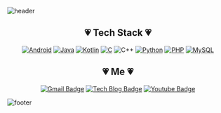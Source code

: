 

<!--
**Lee-YuGyeong/Lee-YuGyeong** is a ✨ _special_ ✨ repository because its `README.md` (this file) appears on your GitHub profile.

Here are some ideas to get you started:

- 🔭 I’m currently working on ...
- 🌱 I’m currently learning ...
- 👯 I’m looking to collaborate on ...
- 🤔 I’m looking for help with ...
- 💬 Ask me about ...
- 📫 How to reach me: ...
- 😄 Pronouns: ...
- ⚡ Fun fact: ...
-->

![header](https://capsule-render.vercel.app/api?type=Slice&color=&height=250&section=header&text=YuGyeong&fontSize=70&animation=scaleIn&fontColor=000000)

<div align="center">

## :heartpulse: Tech Stack :heartpulse:
[![Android](https://img.shields.io/badge/Android-3DDC84?style=flat-square&logo=Android&logoColor=FFFFFF)]()
[![Java](https://img.shields.io/badge/Java-007396?style=flat-square&logo=Java&logoColor=FFFFFF)]()
[![Kotlin](https://img.shields.io/badge/Kotlin-0095D5?style=flat-square&logo=Kotlin&logoColor=FFFFFF)]()
[![C](https://img.shields.io/badge/C-00599C?style=flat-square&logo=C&logoColor=FFFFFF)]()
![C++](https://img.shields.io/badge/C++-00599C?style=flat-square&logo=C%2b%2b&logoColor=ffffff)
[![Python](https://img.shields.io/badge/Python-3776AB?style=flat-square&logo=Python&logoColor=FFFFFF)]()
[![PHP](https://img.shields.io/badge/PHP-777BB4?style=flat-square&logo=PHP&logoColor=FFFFFF)]()
[![MySQL](https://img.shields.io/badge/MySQL-4479A1?style=flat-square&logo=MySQL&logoColor=FFFFFF)]()

## :heartpulse: Me :heartpulse:
[![Gmail Badge](https://img.shields.io/badge/Gmail-d14836?style=flat-square&logo=Gmail&logoColor=white&link=mailto:snugyun01@gmail.com)](mailto:lyg6452620@gmail.com)
 [![Tech Blog Badge](http://img.shields.io/badge/-Tech%20blog-black?style=flat-square&logo=TV%20Time&logoColor=FFFFFF&link=https://e-you.tistory.com/)](https://e-you.tistory.com/)
 [![Youtube Badge](https://img.shields.io/badge/Youtube-ff0000?style=flat-square&logo=youtube&link=https://www.youtube.com/c/lyg6452620)](https://www.youtube.com/c/lyg6452620)
</div>

![footer](https://capsule-render.vercel.app/api?type=Soft&color=F8E2CF&height=70&section=footer&fontSize=90&animation=scaleIn&fontColor=FFFFFF)
